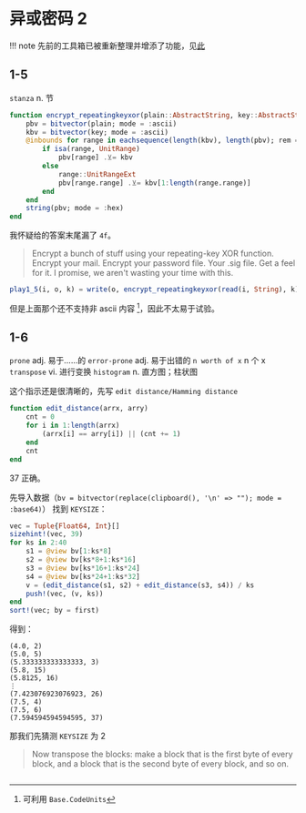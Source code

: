 # 异或密码 2
!!! note
	先前的工具箱已被重新整理并增添了功能，见[此](pack_libseq.jl)

## 1-5
`stanza` n. 节
```jl
function encrypt_repeatingkeyxor(plain::AbstractString, key::AbstractString)
	pbv = bitvector(plain; mode = :ascii)
	kbv = bitvector(key; mode = :ascii)
	@inbounds for range in eachsequence(length(kbv), length(pbv); rem = true)
		if isa(range, UnitRange)
			pbv[range] .⊻= kbv
		else
			range::UnitRangeExt
			pbv[range.range] .⊻= kbv[1:length(range.range)]
		end
	end
	string(pbv; mode = :hex)
end
```

我怀疑给的答案末尾漏了 `4f`。

> Encrypt a bunch of stuff using your repeating-key XOR function. Encrypt your mail. Encrypt your password file. Your .sig file. Get a feel for it. I promise, we aren't wasting your time with this.

```jl
play1_5(i, o, k) = write(o, encrypt_repeatingkeyxor(read(i, String), k))
```

但是上面那个还不支持非 ascii 内容 [^1]，因此不太易于试验。

## 1-6
`prone` adj. 易于……的 `error-prone` adj. 易于出错的 `n worth of x` n 个 x `transpose` vi. 进行变换 `histogram` n. 直方图；柱状图

这个指示还是很清晰的，先写 `edit distance/Hamming distance`
```jl
function edit_distance(arrx, arry)
	cnt = 0
	for i in 1:length(arrx)
		(arrx[i] == arry[i]) || (cnt += 1)
	end
	cnt
end
```

37 正确。

先导入数据（`bv = bitvector(replace(clipboard(), '\n' => ""); mode = :base64)`）
找到 `KEYSIZE`：
```jl
vec = Tuple{Float64, Int}[]
sizehint!(vec, 39)
for ks in 2:40
	s1 = @view bv[1:ks*8]
	s2 = @view bv[ks*8+1:ks*16]
	s3 = @view bv[ks*16+1:ks*24]
	s4 = @view bv[ks*24+1:ks*32]
	v = (edit_distance(s1, s2) + edit_distance(s3, s4)) / ks
	push!(vec, (v, ks))
end
sort!(vec; by = first)
```

得到：
```plain
(4.0, 2)
(5.0, 5)
(5.333333333333333, 3)
(5.8, 15)
(5.8125, 16)
⋮
(7.423076923076923, 26)
(7.5, 4)
(7.5, 6)
(7.594594594594595, 37)
```

那我们先猜测 `KEYSIZE` 为 2

> Now transpose the blocks: make a block that is the first byte of every block, and a block that is the second byte of every block, and so on.

```jl

```

[^1]: 可利用 `Base.CodeUnits`
